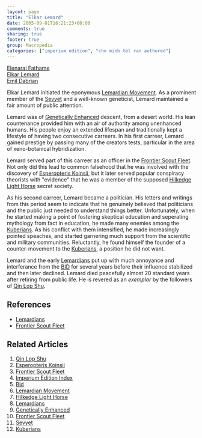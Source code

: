 ```yaml
---
layout: page
title: "Elkar Lemard"
date: 2005-09-01T16:21:23+00:00
comments: true
sharing: true
footer: true
group: Macropedia
categories: ["imperium edition", "cho minh tel ran authored"]
---
```


<div class='row'>
	<div class='col-md-4'><a href='/macropedia/elenarai-fathame'>Elenarai Fathame</a></div>
	<div class='col-md-4'><a href='/macropedia/elkar-lemard'>Elkar Lemard</a></div>
	<div class='col-md-4'><a href='/macropedia/emil-dabrian'>Emil Dabrian</a></div>
</div>


Elkar Lemard initiated the eponymous [Lemardian Movement](/macropedia/lemardians). As a prominent member of the [Sevyet](/macropedia/imperial-congress) and a well-known geneticist, Lemard maintained a fair amount of public attention.

Lemard was of [Genetically Enhanced](/macropedia/genetically-enhanced-peoples) descent, from a desert world. His lean countenance provided him with an air of authority among unenhanced humans. His people enjoy an extended lifespan and traditionally kept a lifestyle of having two consecutive carreers. In his first carreer, Lemard gained prestige by passing many of the creators tests, particular in the area of xeno-botanical hybridization.

Lemard served part of this carreer as an officer in the [Frontier Scout Fleet](/macropedia/frontier-scout-fleet). Not only did this lead to common falsehood that he was involved with the discovery of [Esperopteris Koinsii](/macropedia/esperopteris-koinsii), but it later served popular conspiracy theorists with "evidence" that he was a member of the supposed [Hilkedge Light Horse](/macropedia/last-charge-of-light-horse) secret society.

As his second carreer, Lemard became a politician. His letters and writings from this period seem to indicate that he genuinely believed that politicians and the public just needed to understand things better. Unfortunately, when he started making a point of fostering skeptical education and seperating mythology from fact in education, he made many enemies among the [Kuberians](/macropedia/kuberian-movement). As his conflict with them intensified, he made increasingly pointed speaches, and started garnering much support from the scientific and military communities. Reluctantly, he found himself the founder of a counter-movement to the [Kuberians](/macropedia/kuberian-movement), a position he did not want.

Lemard and the early [Lemardians](/macropedia/lemardians) put up with much annoyance and interferance from the [BID](/macropedia/bafiktuy-intelligence-directive) for several years before their influence stabilized and then later declined. Lemard died peacefully almost 20 standard years after retiring from public life. He is revered as an *exemplar* by the followers of [Qin Lop Shu](/macropedia/qin-lop-shu).

## References
* [Lemardians](/macropedia/lemardians)
* [Frontier Scout Fleet](/macropedia/frontier-scout-fleet)

## Related Articles

1. [Qin Lop Shu](/macropedia/qin-lop-shu)
2. [Esperopteris Koinsii](/macropedia/esperopteris-koinsii)
3. [Frontier Scout Fleet](/macropedia/frontier-scout-fleet)
4. [Imperium Edition Index](/macropedia/imperium-edition-index)
5. [Bid](/macropedia/bafiktuy-intelligence-directive)
6. [Lemardian Movement](/macropedia/lemardians)
7. [Hilkedge Light Horse](/macropedia/last-charge-of-light-horse)
8. [Lemardians](/macropedia/lemardians)
9. [Genetically Enhanced](/macropedia/genetically-enhanced-peoples)
10. [Frontier Scout Fleet](/macropedia/frontier-scout-fleet)
11. [Sevyet](/macropedia/imperial-congress)
12. [Kuberians](/macropedia/kuberian-movement)


 
